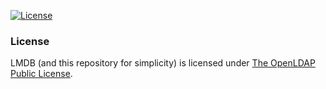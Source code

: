 [![License](https://img.shields.io/badge/license-OpenLDAP-blue.svg?maxAge=2592000)](http://www.openldap.org/software/release/license.html)

### License
LMDB (and this repository for simplicity) is licensed under
[The OpenLDAP Public License](http://www.openldap.org/software/release/license.html).